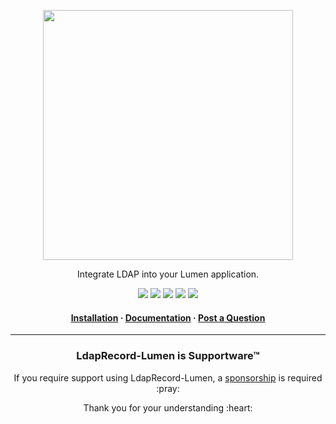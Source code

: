 <!-- readme.md -->

<p align="center">
    <img src="https://ldaprecord.com/logo.svg" width="400">
</p>

<p align="center">Integrate LDAP into your Lumen application.</p>

<p align="center">
<a href="https://lumen.laravel.com"><img src="https://img.shields.io/badge/Built_for-Lumen-green.svg?style=flat-square"></a>
<a href="https://github.com/DirectoryTree/LdapRecord-Lumen/actions"><img src="https://img.shields.io/github/actions/workflow/status/directorytree/ldaprecord-lumen/run-tests.yml?branch=master&style=flat-square"></a>
<a href="https://packagist.org/packages/directorytree/ldaprecord-lumen"><img src="https://img.shields.io/packagist/dt/directorytree/ldaprecord-lumen.svg?style=flat-square"></a>
<a href="https://packagist.org/packages/directorytree/ldaprecord-lumen"><img src="https://img.shields.io/packagist/v/directorytree/ldaprecord-lumen.svg?style=flat-square"></a>
<a href="https://packagist.org/packages/directorytree/ldaprecord-lumen"><img src="https://img.shields.io/packagist/l/directorytree/ldaprecord-lumen.svg?style=flat-square"></a>
</p>

<h4 align="center">
    <a href="https://ldaprecord.com/docs/laravel/v2/lumen#installation">Installation</a>
    <span> · </span>
    <a href="https://ldaprecord.com/docs/laravel/v2/lumen">Documentation</a>
    <span> · </span>
    <a href="https://github.com/DirectoryTree/LdapRecord-Lumen/discussions/new">Post a Question</a>
</h4>

---

<h3 align="center">LdapRecord-Lumen is Supportware™</h3>

<p align="center">If you require support using LdapRecord-Lumen, a <a href="https://github.com/sponsors/stevebauman">sponsorship</a> is required :pray:</p>

<p align="center">Thank you for your understanding :heart:</p>
